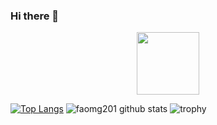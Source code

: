 ### Hi there 👋
<div id="header" align="center">
  <img src="https://media.giphy.com/media/M9gbBd9nbDrOTu1Mqx/giphy.gif" width="100"/>
</div>

[![Top Langs](https://github-readme-stats.vercel.app/api/top-langs/?username=faomg201&theme=vue-dark)](https://github.com/faomg201/)
![faomg201 github stats](https://github-readme-stats.vercel.app/api?username=faomg201&show_icons=true&theme=vue-dark)
![trophy](https://github-profile-trophy.vercel.app/?username=faomg201&theme=onedark)
<!--
**faomg201/faomg201** is a ✨ _special_ ✨ repository because its `README.md` (this file) appears on your GitHub profile.

Here are some ideas to get you started:

- 🔭 I’m currently working on ...
- 🌱 I’m currently learning ...
- 👯 I’m looking to collaborate on ...
- 🤔 I’m looking for help with ...
- 💬 Ask me about ...
- 📫 How to reach me: ...
- 😄 Pronouns: ...
- ⚡ Fun fact: ...
-->
